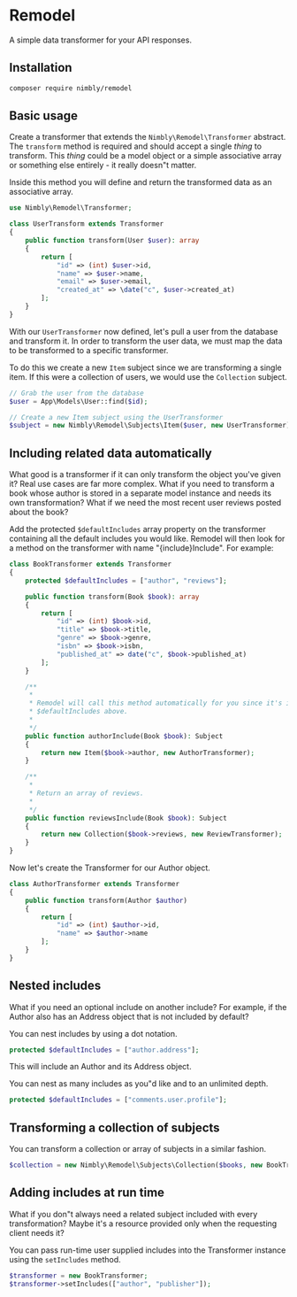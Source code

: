 # Remodel
A simple data transformer for your API responses.

## Installation

```bash
composer require nimbly/remodel
```

## Basic usage

Create a transformer that extends the `Nimbly\Remodel\Transformer` abstract. The `transform` method is required and should accept
a single *thing* to transform. This *thing* could be a model object or a simple associative array or something else entirely - it really doesn"t matter.

Inside this method you will define and return the transformed data as an associative array.


```php
use Nimbly\Remodel\Transformer;

class UserTransform extends Transformer
{
    public function transform(User $user): array
    {
        return [
            "id" => (int) $user->id,
            "name" => $user->name,
            "email" => $user->email,
            "created_at" => \date("c", $user->created_at)
        ];
    }
}
```

With our `UserTransformer` now defined, let's pull a user from the database and transform it. In order to transform the user data, we must map the data to be transformed to a specific transformer.

To do this we create a new `Item` subject since we are transforming a single item. If this were a collection of users, we would use the `Collection` subject.

```php
// Grab the user from the database
$user = App\Models\User::find($id);

// Create a new Item subject using the UserTransformer
$subject = new Nimbly\Remodel\Subjects\Item($user, new UserTransformer);
```

## Including related data automatically

What good is a transformer if it can only transform the object you've given it? Real use cases are far more complex.
What if you need to transform a book whose author is stored in a separate model instance and needs its own transformation?
What if we need the most recent user reviews posted about the book?

Add the protected `$defaultIncludes` array property on the transformer containing all the default includes you would like.
Remodel will then look for a method on the transformer with name "{include}Include". For example:

```php
class BookTransformer extends Transformer
{
    protected $defaultIncludes = ["author", "reviews"];

    public function transform(Book $book): array
    {
        return [
            "id" => (int) $book->id,
            "title" => $book->title,
            "genre" => $book->genre,
            "isbn" => $book->isbn,
            "published_at" => date("c", $book->published_at)
        ];
    }

    /**
     *
     * Remodel will call this method automatically for you since it's in the list of
     * $defaultIncludes above.
     *
     */
    public function authorInclude(Book $book): Subject
    {
        return new Item($book->author, new AuthorTransformer);
    }

    /**
     *
     * Return an array of reviews.
     *
     */
    public function reviewsInclude(Book $book): Subject
    {
        return new Collection($book->reviews, new ReviewTransformer);
    }
}
```

Now let's create the Transformer for our Author object.

```php
class AuthorTransformer extends Transformer
{
    public function transform(Author $author)
    {
        return [
            "id" => (int) $author->id,
            "name" => $author->name
        ];
    }
}
```

## Nested includes

What if you need an optional include on another include? For example, if the Author also has an Address object that is not included by default?

You can nest includes by using a dot notation.

```php
protected $defaultIncludes = ["author.address"];
```

This will include an Author and its Address object.

You can nest as many includes as you"d like and to an unlimited depth.

```php
protected $defaultIncludes = ["comments.user.profile"];
```

## Transforming a collection of subjects

You can transform a collection or array of subjects in a similar fashion.

```php
$collection = new Nimbly\Remodel\Subjects\Collection($books, new BookTransformer);
```

## Adding includes at run time

What if you don"t always need a related subject included with every transformation? Maybe it's a resource
provided only when the requesting client needs it?

You can pass run-time user supplied includes into the Transformer instance using the `setIncludes` method.

```php
$transformer = new BookTransformer;
$transformer->setIncludes(["author", "publisher"]);
```